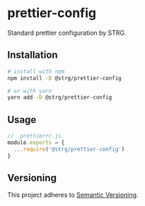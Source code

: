 # prettier-config

Standard prettier configuration by STRG.

## Installation

```bash
# install with npm
npm install -D @strg/prettier-config

# or with yarn
yarn add -D @strg/prettier-config
```

## Usage

```js
// .prettierrc.js
module.exports = {
  ...require('@strg/prettier-config')
}
```

## Versioning

This project adheres to [Semantic Versioning](https://semver.org/).

